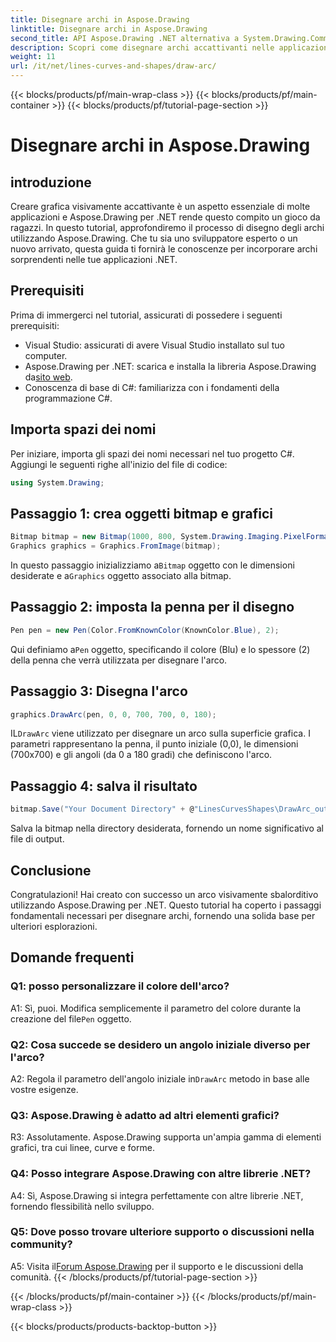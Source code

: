```yaml
---
title: Disegnare archi in Aspose.Drawing
linktitle: Disegnare archi in Aspose.Drawing
second_title: API Aspose.Drawing .NET alternativa a System.Drawing.Common
description: Scopri come disegnare archi accattivanti nelle applicazioni .NET utilizzando Aspose.Drawing. Segui la nostra guida passo passo per risultati visivi sorprendenti.
weight: 11
url: /it/net/lines-curves-and-shapes/draw-arc/
---
```


{{< blocks/products/pf/main-wrap-class >}}
{{< blocks/products/pf/main-container >}}
{{< blocks/products/pf/tutorial-page-section >}}

# Disegnare archi in Aspose.Drawing

## introduzione

Creare grafica visivamente accattivante è un aspetto essenziale di molte applicazioni e Aspose.Drawing per .NET rende questo compito un gioco da ragazzi. In questo tutorial, approfondiremo il processo di disegno degli archi utilizzando Aspose.Drawing. Che tu sia uno sviluppatore esperto o un nuovo arrivato, questa guida ti fornirà le conoscenze per incorporare archi sorprendenti nelle tue applicazioni .NET.

## Prerequisiti

Prima di immergerci nel tutorial, assicurati di possedere i seguenti prerequisiti:

- Visual Studio: assicurati di avere Visual Studio installato sul tuo computer.
-  Aspose.Drawing per .NET: scarica e installa la libreria Aspose.Drawing da[sito web](https://releases.aspose.com/drawing/net/).
- Conoscenza di base di C#: familiarizza con i fondamenti della programmazione C#.

## Importa spazi dei nomi

Per iniziare, importa gli spazi dei nomi necessari nel tuo progetto C#. Aggiungi le seguenti righe all'inizio del file di codice:

```csharp
using System.Drawing;
```

## Passaggio 1: crea oggetti bitmap e grafici

```csharp
Bitmap bitmap = new Bitmap(1000, 800, System.Drawing.Imaging.PixelFormat.Format32bppPArgb);
Graphics graphics = Graphics.FromImage(bitmap);
```

 In questo passaggio inizializziamo a`Bitmap` oggetto con le dimensioni desiderate e a`Graphics` oggetto associato alla bitmap.

## Passaggio 2: imposta la penna per il disegno

```csharp
Pen pen = new Pen(Color.FromKnownColor(KnownColor.Blue), 2);
```

 Qui definiamo a`Pen` oggetto, specificando il colore (Blu) e lo spessore (2) della penna che verrà utilizzata per disegnare l'arco.

## Passaggio 3: Disegna l'arco

```csharp
graphics.DrawArc(pen, 0, 0, 700, 700, 0, 180);
```

 IL`DrawArc` viene utilizzato per disegnare un arco sulla superficie grafica. I parametri rappresentano la penna, il punto iniziale (0,0), le dimensioni (700x700) e gli angoli (da 0 a 180 gradi) che definiscono l'arco.

## Passaggio 4: salva il risultato

```csharp
bitmap.Save("Your Document Directory" + @"LinesCurvesShapes\DrawArc_out.png");
```

Salva la bitmap nella directory desiderata, fornendo un nome significativo al file di output.

## Conclusione

Congratulazioni! Hai creato con successo un arco visivamente sbalorditivo utilizzando Aspose.Drawing per .NET. Questo tutorial ha coperto i passaggi fondamentali necessari per disegnare archi, fornendo una solida base per ulteriori esplorazioni.

## Domande frequenti

### Q1: posso personalizzare il colore dell'arco?

 A1: Sì, puoi. Modifica semplicemente il parametro del colore durante la creazione del file`Pen` oggetto.

### Q2: Cosa succede se desidero un angolo iniziale diverso per l'arco?

 A2: Regola il parametro dell'angolo iniziale in`DrawArc` metodo in base alle vostre esigenze.

### Q3: Aspose.Drawing è adatto ad altri elementi grafici?

R3: Assolutamente. Aspose.Drawing supporta un'ampia gamma di elementi grafici, tra cui linee, curve e forme.

### Q4: Posso integrare Aspose.Drawing con altre librerie .NET?

A4: Sì, Aspose.Drawing si integra perfettamente con altre librerie .NET, fornendo flessibilità nello sviluppo.

### Q5: Dove posso trovare ulteriore supporto o discussioni nella community?

 A5: Visita il[Forum Aspose.Drawing](https://forum.aspose.com/c/diagram/17) per il supporto e le discussioni della comunità.
{{< /blocks/products/pf/tutorial-page-section >}}

{{< /blocks/products/pf/main-container >}}
{{< /blocks/products/pf/main-wrap-class >}}

{{< blocks/products/products-backtop-button >}}
